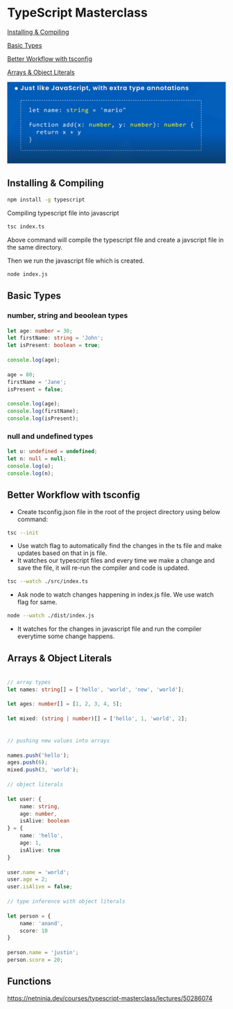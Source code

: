 # TypeScript Masterclass

[Installing & Compiling](#installing--compiling)

[Basic Types](#basic-types)

[Better Workflow with tsconfig](#better-workflow-with-tsconfig)

[Arrays & Object Literals](#arrays--object-literals)

![](./images/Screenshot%202023-12-31%20120217.png)

## Installing & Compiling

```bash
npm install -g typescript
```

Compiling typescript file into javascript

```bash
tsc index.ts
```

Above command will compile the typescript file and create a javscript file in the same directory.

Then we run the javascript file which is created.

```bash
node index.js
```


## Basic Types

### number, string and beoolean types

```ts
let age: number = 30;   
let firstName: string = 'John';
let isPresent: boolean = true;

console.log(age);

age = 80;
firstName = 'Jane';
isPresent = false;

console.log(age);
console.log(firstName);
console.log(isPresent);
```

### null and undefined types

```ts
let u: undefined = undefined;
let n: null = null;
console.log(u);
console.log(n);

```

## Better Workflow with tsconfig

- Create tsconfig.json file in the root of the project directory using below command:

```bash
tsc --init
```

- Use watch flag to automatically find the changes in the ts file and make updates based on that in js file.
- It watches our typescript files and every time we make a change and save the file, it will re-run the compiler and code is updated.

```bash
tsc --watch ./src/index.ts
```

- Ask node to watch changes happening in index.js file. We use watch flag for same.

```bash
node --watch ./dist/index.js
```

- It watches for the changes in javascript file and run the compiler everytime some change happens.


## Arrays & Object Literals


```ts

// array types
let names: string[] = ['hello', 'world', 'new', 'world'];

let ages: number[] = [1, 2, 3, 4, 5];

let mixed: (string | number)[] = ['hello', 1, 'world', 2];


// pushing new values into arrays

names.push('hello');
ages.push(6);
mixed.push(3, 'world');

// object literals

let user: {
    name: string,
    age: number,
    isAlive: boolean
} = {
    name: 'hello',
    age: 1,
    isAlive: true
}

user.name = 'world';
user.age = 2;
user.isAlive = false;

// type inference with object literals

let person = {
    name: 'anand',
    score: 10
}

person.name = 'justin';
person.score = 20;
```

## Functions

https://netninja.dev/courses/typescript-masterclass/lectures/50286074



